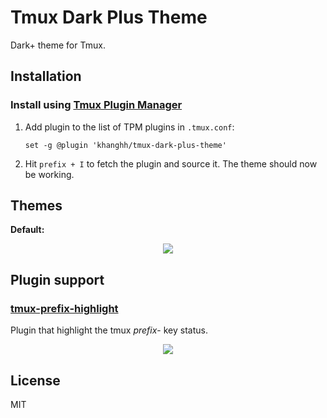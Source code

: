# Tmux Dark Plus Theme

Dark+ theme for Tmux.

## Installation

### Install using [Tmux Plugin Manager](https://github.com/tmux-plugins/tpm)

1.  Add plugin to the list of TPM plugins in `.tmux.conf`:

        set -g @plugin 'khanghh/tmux-dark-plus-theme'

2.  Hit `prefix + I` to fetch the plugin and source it. The theme should now be working.
<!--

### Install manually

1.  Clone repo to local machine:

        git clone https://github.com/khang-hoang/tmux-dark-plus-theme ~/.tmux/themes/tmux-dark-plus-theme

2.  Add this line to the bottom of your `~/.tmux.conf`:

        run-shell "~/.tmux/themes/tmux-dark-plus-theme/dark_plus.tmux"

3.  Reload your `~/.tmux.conf`:

        tmux source-file ~/.tmux.conf

    -->

## Themes

**Default:**

<p align="center"><img src="./screenshots/preview2.png"/></p>

## Plugin support

### [tmux-prefix-highlight](https://github.com/tmux-plugins/tmux-prefix-highlight)

Plugin that highlight the tmux _prefix_- key status.

<p align="center"><img src="./screenshots/prefix_highlight.png"/></p>

## License

MIT
